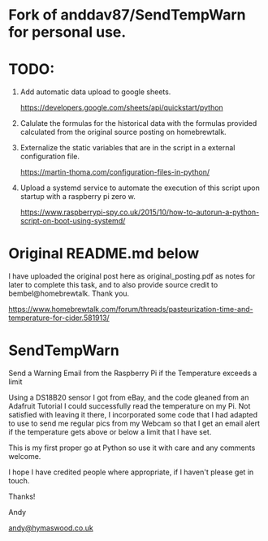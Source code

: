 Fork of anddav87/SendTempWarn for personal use.
============

TODO:
============
1. Add automatic data upload to google sheets.

    https://developers.google.com/sheets/api/quickstart/python

2. Calulate the formulas for the historical data with the formulas provided calculated from the original source posting on homebrewtalk.

3. Externalize the static variables that are in the script in a external configuration file. 

    https://martin-thoma.com/configuration-files-in-python/

4. Upload a systemd service to automate the execution of this script upon startup with a raspberry pi zero w.

    https://www.raspberrypi-spy.co.uk/2015/10/how-to-autorun-a-python-script-on-boot-using-systemd/


Original README.md below
============
I have uploaded the original post here as original_posting.pdf as notes for later to complete this task, and to also provide source credit to bembel@homebrewtalk. Thank you.
  
  https://www.homebrewtalk.com/forum/threads/pasteurization-time-and-temperature-for-cider.581913/


SendTempWarn
============

Send a Warning Email from the Raspberry Pi if the Temperature exceeds a limit

Using a DS18B20 sensor I got from eBay, and the code gleaned from an Adafruit Tutorial I could successfully read the temperature on my Pi.  Not satisfied with leaving it there, I incorporated some code that I had adapted to use to send me regular pics from my Webcam so that I get an email alert if the temperature gets above or below a limit that I have set.

This is my first proper go at Python so use it with care and any comments welcome.

I hope I have credited people where appropriate, if I haven't please get in touch.

Thanks!

Andy

andy@hymaswood.co.uk


